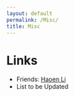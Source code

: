 ```yaml
---
layout: default
permalink: /Misc/
title: Misc
---
```

# Links
* Friends: [Haoen Li](https://haoen2021.github.io/)
* List to be Updated
